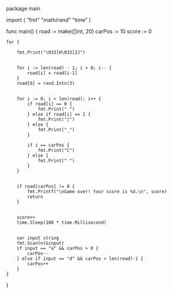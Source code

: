 package main

import (
	"fmt"
	"math/rand"
	"time"
)

func main() {
	road := make([]int, 20)
	carPos := 10
	score := 0

	
	for {
		
		fmt.Print("\033[H\033[2J")

		
		for i := len(road) - 1; i > 0; i-- {
			road[i] = road[i-1]
		}
		road[0] = rand.Intn(3)

		
		for i := 0; i < len(road); i++ {
			if road[i] == 0 {
				fmt.Print(" ")
			} else if road[i] == 1 {
				fmt.Print("|")
			} else {
				fmt.Print("_")
			}

			if i == carPos {
				fmt.Print("C")
			} else {
				fmt.Print(" ")
			}
		}

		
		if road[carPos] != 0 {
			fmt.Printf("\nGame over! Your score is %d.\n", score)
			return
		}

		
		score++
		time.Sleep(100 * time.Millisecond)

		
		var input string
		fmt.Scanln(&input)
		if input == "a" && carPos > 0 {
			carPos--
		} else if input == "d" && carPos < len(road)-1 {
			carPos++
		}
	}
}
